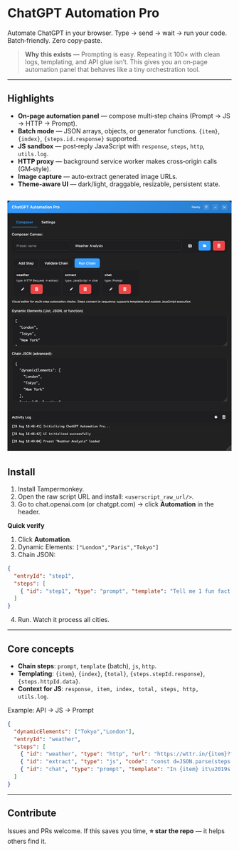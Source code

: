 # ChatGPT Automation Pro

Automate ChatGPT in your browser. Type → send → wait → run your code. Batch‑friendly. Zero copy‑paste.

<banner alt="ChatGPT Automation Pro banner"/>

> **Why this exists** — Prompting is easy. Repeating it 100× with clean logs, templating, and API glue isn’t. This gives you an on‑page automation panel that behaves like a tiny orchestration tool.

---

## Highlights

* **On‑page automation panel** — compose multi‑step chains (Prompt → JS → HTTP → Prompt).
* **Batch mode** — JSON arrays, objects, or generator functions. `{item}`, `{index}`, `{steps.id.response}` supported.
* **JS sandbox** — post‑reply JavaScript with `response`, `steps`, `http`, `utils.log`.
* **HTTP proxy** — background service worker makes cross‑origin calls (GM‑style).
* **Image capture** — auto‑extract generated image URLs.
* **Theme‑aware UI** — dark/light, draggable, resizable, persistent state.

![alt text](image.png)
---

## Install

1. Install Tampermonkey.
2. Open the raw script URL and install: `<userscript_raw_url/>`.
3. Go to chat.openai.com (or chatgpt.com) → click **Automation** in the header.

**Quick verify**

1. Click **Automation**.
2. Dynamic Elements: `["London","Paris","Tokyo"]`
3. Chain JSON:

```json
{
  "entryId": "step1",
  "steps": [
    { "id": "step1", "type": "prompt", "template": "Tell me 1 fun fact about {item}" }
  ]
}
```

4. Run. Watch it process all cities.

---

## Core concepts

* **Chain steps**: `prompt`, `template` (batch), `js`, `http`.
* **Templating**: `{item}`, `{index}`, `{total}`, `{steps.stepId.response}`, `{steps.httpId.data}`.
* **Context for JS**: `response, item, index, total, steps, http, utils.log`.

Example: API → JS → Prompt

```json
{
  "dynamicElements": ["Tokyo","London"],
  "entryId": "weather",
  "steps": [
    { "id": "weather", "type": "http", "url": "https://wttr.in/{item}?format=j1", "method": "GET", "next": "extract" },
    { "id": "extract", "type": "js", "code": "const d=JSON.parse(steps.weather.rawText); return d.current_condition[0].temp_C + '°C';", "next": "chat" },
    { "id": "chat", "type": "prompt", "template": "In {item} it\u2019s {steps.extract.response}. What should I wear?" }
  ]
}
```

---

## Contribute

Issues and PRs welcome. If this saves you time, **⭐️ star the repo** — it helps others find it.

